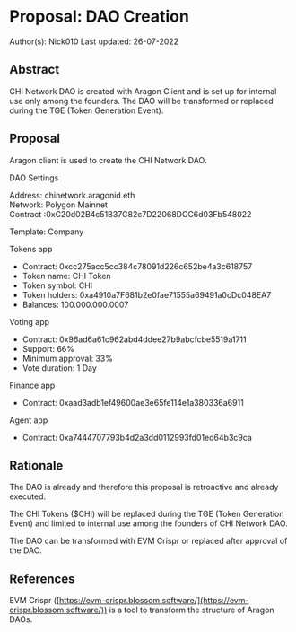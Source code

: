 
# Proposal: DAO Creation

Author(s): Nick010
Last updated: 26-07-2022

## Abstract

CHI Network DAO is created with Aragon Client and is set up for internal use only among the founders. The DAO will be transformed or replaced during the TGE (Token Generation Event).

## Proposal

Aragon client is used to create the CHI Network DAO.

DAO Settings

Address: chinetwork.aragonid.eth  
Network: Polygon Mainnet  
Contract :0xC20d02B4c51B37C82c7D22068DCC6d03Fb548022

Template: Company  
  
Tokens app  
- Contract: 0xcc275acc5cc384c78091d226c652be4a3c618757  
- Token name: CHI Token  
- Token symbol: CHI  
- Token holders: 0xa4910a7F681b2e0fae71555a69491a0cDc048EA7  
- Balances: 100.000.000.0007

Voting app  
- Contract: 0x96ad6a61c962abd4ddee27b9abcfcbe5519a1711  
- Support: 66%  
- Minimum approval: 33%  
- Vote duration: 1 Day  
  
Finance app  
- Contract: 0xaad3adb1ef49600ae3e65fe114e1a380336a6911  
  
Agent app  
- Contract: 0xa7444707793b4d2a3dd0112993fd01ed64b3c9ca

## Rationale

The DAO is already and therefore this proposal is retroactive and already executed.  
  
The CHI Tokens ($CHI) will be replaced during the TGE (Token Generation Event) and limited to internal use among the founders of CHI Network DAO.  
  
The DAO can be transformed with EVM Crispr or replaced after approval of the DAO.

## References

EVM Crispr ([https://evm-crispr.blossom.software/](https://evm-crispr.blossom.software/)) is a tool to transform the structure of Aragon DAOs.
